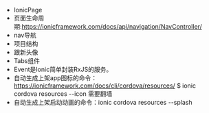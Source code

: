 * IonicPage
* 页面生命周期:https://ionicframework.com/docs/api/navigation/NavController/
* nav导航
* 项目结构
* 跟新头像
* Tabs组件
* Event是Ionic简单封装RxJS的服务。
* 自动生成上架app图标的命令：https://ionicframework.com/docs/cli/cordova/resources/ $ ionic cordova resources --icon 需要翻墙
* 自动生成上架启动动画的命令：ionic cordova resources --splash
